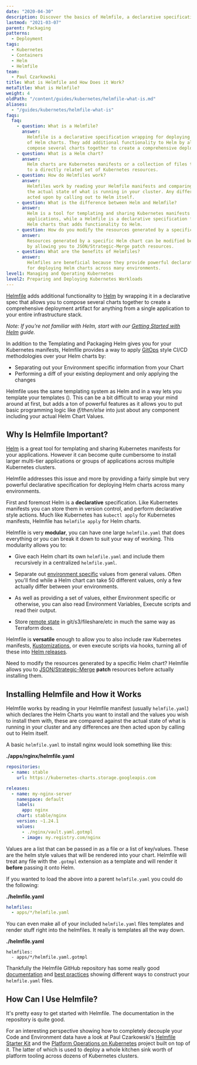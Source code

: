 ```yaml
---
date: "2020-04-30"
description: Discover the basics of Helmfile, a declarative specification for deploying distributions of Helm charts, and how they benefit different environments.
lastmod: "2021-03-07"
parent: Packaging
patterns:
  - Deployment
tags:
  - Kubernetes
  - Containers
  - Helm
  - Helmfile
team:
  - Paul Czarkowski
title: What is Helmfile and How Does it Work?
metaTitle: What is Helmfile?
weight: 4
oldPath: "/content/guides/kubernetes/helmfile-what-is.md"
aliases:
  - "/guides/kubernetes/helmfile-what-is"
faqs:
  faq:
    - question: What is a Helmfile?
      answer:
        Helmfile is a declarative specification wrapping for deploying distributions
        of Helm charts. They add additional functionality to Helm by allowing you to
        compose several charts together to create a comprehensive deployment artifact.
    - question: What is a Helm chart?
      answer:
        Helm charts are Kubernetes manifests or a collection of files that correspond
        to a directly related set of Kubernetes resources.
    - question: How do Helmfiles work?
      answer:
        Helmfiles work by reading your Helmfile manifests and comparing them against
        the actual state of what is running in your cluster. Any differences are then
        acted upon by calling out to Helm itself.
    - question: What is the difference between Helm and Helmfile?
      answer:
        Helm is a tool for templating and sharing Kubernetes manifests for your
        applications, while a Helmfile is a declarative specification for deploying
        Helm charts that adds functionality to Helm.
    - question: How do you modify the resources generated by a specific Helm chart?
      answer:
        Resources generated by a specific Helm chart can be modified before installation
        by allowing you to JSON/Strategic-Merge patch resources.
    - question: What are the benefits of Helmfiles?
      answer:
        Helmfiles are beneficial because they provide powerful declarative specification
        for deploying Helm charts across many environments.
level1: Managing and Operating Kubernetes
level2: Preparing and Deploying Kubernetes Workloads
---
```


[Helmfile](https://github.com/roboll/helmfile) adds additional functionality to [Helm](https://helm.sh) by wrapping it in a declarative spec that allows you to compose several charts together to create a comprehensive deployment artifact for anything from a single application to your entire infrastructure stack.

_Note: If you're not familiar with Helm, start with our [Getting Started with Helm](../helm-what-is) guide._

In addition to the Templating and Packaging Helm gives you for your Kubernetes manifests, Helmfile provides a way to apply [GitOps](https://tanzu.vmware.com/gitops) style CI/CD methodologies over your Helm charts by:

- Separating out your Environment specific information from your Chart
- Performing a diff of your existing deployment and only applying the changes

Helmfile uses the same templating system as Helm and in a way lets you template your templates (_<insert yo dawg meme here>_). This can be a bit difficult to wrap your mind around at first, but adds a ton of powerful features as it allows you to put basic programming logic like _if/then/else_ into just about any component including your actual Helm Chart Values.

## Why Is Helmfile Important?

[Helm](https://helm.sh) is a great tool for templating and sharing Kubernetes manifests for your applications. However it can become quite cumbersome to install larger multi-tier applications or groups of applications across multiple Kubernetes clusters.

Helmfile addresses this issue and more by providing a fairly simple but very powerful declarative specification for deploying Helm charts across many environments.

First and foremost Helm is a **declarative** specification. Like Kubernetes manifests you can store them in version control, and perform declarative style actions. Much like Kubernetes has `kubectl apply` for Kubernetes manifests, Helmfile has `helmfile apply` for Helm charts.

Helmfile is very **modular**, you can have one large `helmfile.yaml` that does everything or you can break it down to suit your way of working. This modularity allows you to:

- Give each Helm chart its own `helmfile.yaml` and include them recursively in a centralized `helmfile.yaml`.

- Separate out [environment specific](https://github.com/roboll/helmfile/blob/master/docs/writing-helmfile.md#layering-state-files) values from general values. Often you'll find while a Helm chart can take 50 different values, only a few actually differ between your environments.

- As well as providing a set of values, either Environment specific or otherwise, you can also read Environment Variables, Execute scripts and read their output.

- Store [remote state](https://github.com/roboll/helmfile/pull/648) in git/s3/fileshare/etc in much the same way as Terraform does.

Helmfile is **versatile** enough to allow you to also include raw Kubernetes manifests, [Kustomizations](https://github.com/kubernetes-sigs/kustomize), or even execute scripts via hooks, turning all of these into [Helm releases](https://github.com/roboll/helmfile/pull/673).

Need to modify the resources generated by a specific Helm chart? Helmfile allows you to [JSON/Strategic-Merge](https://github.com/roboll/helmfile/pull/673) **patch** resources before actually installing them.

## Installing Helmfile and How it Works

Helmfile works by reading in your Helmfile manifest (usually `helmfile.yaml`) which declares the Helm Charts you want to install and the values you wish to install them with, these are compared against the actual state of what is running in your cluster and any differences are then acted upon by calling out to Helm itself.

A basic `helmfile.yaml` to install nginx would look something like this:

**./apps/nginx/helmfile.yaml**

```yaml
repositories:
  - name: stable
    url: https://kubernetes-charts.storage.googleapis.com

releases:
  - name: my-nginx-server
    namespace: default
    labels:
      app: nginx
    chart: stable/nginx
    version: ~1.24.1
    values:
      - ./nginx/vault.yaml.gotmpl
      - image: my.registry.com/nginx
```

Values are a list that can be passed in as a file or a list of key/values. These are the helm style values that will be rendered into your chart. Helmfile will treat any file with the `.gotmpl` extension as a template and will render it **before** passing it onto Helm.

If you wanted to load the above into a parent `helmfile.yaml` you could do the following:

**./helmfile.yaml**

```yaml
helmfiles:
  - apps/*/helmfile.yaml
```

You can even make all of your included `helmfile.yaml` files templates and render stuff right into the helmfiles. It really is templates all the way down.

**./helmfile.yaml**

```
helmfiles:
  - apps/*/helmfile.yaml.gotmpl
```

Thankfully the Helmfile GitHub repository has some really good [documentation](https://github.com/roboll/helmfile#configuration) and [best practices](https://github.com/roboll/helmfile/blob/master/docs/writing-helmfile.md) showing different ways to construct your `helmfile.yaml` files.

## How Can I Use Helmfile?

It's pretty easy to get started with Helmfile. The documentation in the repository is quite good.

For an interesting perspective showing how to completely decouple your Code and Environment data have a look at Paul Czarkowski's [Helmfile Starter Kit](https://github.com/paulczar/helmfile-starter-kit) and the [Platform Operations on Kubernetes](https://github.com/paulczar/platform-operations-on-kubernetes) project built on top of it. The latter of which is used to deploy a whole kitchen sink worth of platform tooling across dozens of Kubernetes clusters.

